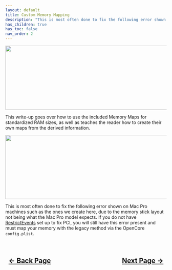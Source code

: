 ```yaml
---
layout: default
title: Custom Memory Mapping
description: "This is most often done to fix the following error shown on Mac Pro machines such as the ones we create here, due to the memory stick layout not being what the Mac Pro model expects."
has_children: true
has_toc: false
nav_order: 2
---
```


<style>
  .navigation-container {
    display: flex;
    justify-content: space-between;
    align-items: center;
    width: 100%;
  }
  
  .nav-button {
    margin: 10px;
  }
</style>

<p align="center">
  <img width="650" height="200" src="../../../assets/Headers/Header-CustomMemoryMapping.png">
</p>

This write-up goes over how to use the included Memory Maps for standardized RAM sizes, as well as teaches the reader how to create their own maps from the derived information.

<p align="center">
  <img width="650" height="200" src="../../../assets/DarwinKVM/MacPro71-Memory-Configuration-Error.png">
</p>

This is most often done to fix the following error shown on Mac Pro machines such as the ones we create here, due to the memory stick layout not being what the Mac Pro model expects. If you do not have [RestrictEvents](https://github.com/acidanthera/RestrictEvents) set up to fix PCI, you will still have this error present and must map your memory with the legacy method via the OpenCore <code>config.plist</code>.

<h2 align="center">
  <br>
  <div class="navigation-container">
    <a class="nav-button" href="../../01-Introduction">&larr; Back Page</a>
    <a class="nav-button" href="../01-Prerequisites">Next Page &rarr;</a>
  </div>
  <br>
</h2>
